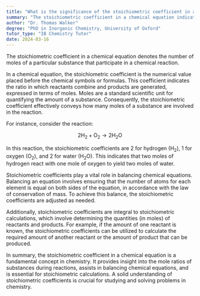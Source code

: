 ```yaml
---
title: "What is the significance of the stoichiometric coefficient in a chemical equation?"
summary: "The stoichiometric coefficient in a chemical equation indicates the number of moles of a substance involved in the reaction."
author: "Dr. Thomas Walker"
degree: "PhD in Inorganic Chemistry, University of Oxford"
tutor_type: "IB Chemistry Tutor"
date: 2024-03-16
---
```


The stoichiometric coefficient in a chemical equation denotes the number of moles of a particular substance that participate in a chemical reaction.

In a chemical equation, the stoichiometric coefficient is the numerical value placed before the chemical symbols or formulas. This coefficient indicates the ratio in which reactants combine and products are generated, expressed in terms of moles. Moles are a standard scientific unit for quantifying the amount of a substance. Consequently, the stoichiometric coefficient effectively conveys how many moles of a substance are involved in the reaction.

For instance, consider the reaction:

$$
2 \text{H}_2 + \text{O}_2 \rightarrow 2 \text{H}_2\text{O}
$$

In this reaction, the stoichiometric coefficients are $2$ for hydrogen ($\text{H}_2$), $1$ for oxygen ($\text{O}_2$), and $2$ for water ($\text{H}_2\text{O}$). This indicates that two moles of hydrogen react with one mole of oxygen to yield two moles of water.

Stoichiometric coefficients play a vital role in balancing chemical equations. Balancing an equation involves ensuring that the number of atoms for each element is equal on both sides of the equation, in accordance with the law of conservation of mass. To achieve this balance, the stoichiometric coefficients are adjusted as needed.

Additionally, stoichiometric coefficients are integral to stoichiometric calculations, which involve determining the quantities (in moles) of reactants and products. For example, if the amount of one reactant is known, the stoichiometric coefficients can be utilized to calculate the required amount of another reactant or the amount of product that can be produced.

In summary, the stoichiometric coefficient in a chemical equation is a fundamental concept in chemistry. It provides insight into the mole ratios of substances during reactions, assists in balancing chemical equations, and is essential for stoichiometric calculations. A solid understanding of stoichiometric coefficients is crucial for studying and solving problems in chemistry.
    